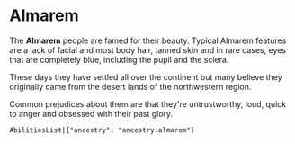 # Almarem

The **Almarem** people are famed for their beauty. Typical Almarem features are a lack of facial and most body hair, tanned skin and in rare cases, eyes that are completely blue, including the pupil and the sclera.

These days they have settled all over the continent but many believe they originally came from the desert lands of the northwestern region.

Common prejudices about them are that they're untrustworthy, loud, quick to anger and obsessed with their past glory.

`AbilitiesList|{"ancestry": "ancestry:almarem"}`